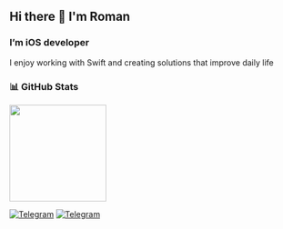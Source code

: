 ## Hi there 👋 I'm Roman

### I’m iOS developer

I enjoy working with Swift and creating solutions that improve daily life

### 📊 GitHub Stats

<p align="left">
<!--
  <img src="https://github-readme-stats.vercel.app/api?username=volk-r&show_icons=true&theme=radical&include_all_commits=true&count_private=true&hide_rank=true" height="170" />
-->
  <img src="https://github-readme-stats.vercel.app/api/top-langs/?username=volk-r&layout=compact" height="170"/>
</p>

[![Telegram](https://img.shields.io/badge/Gmail-D14836?logo=gmail&logoColor=white)](mailto:rromanov.vk@gmail.com)
[![Telegram](https://img.shields.io/badge/Telegram-blue?logo=telegram&logoColor=white)](https://t.me/volk_r)

<!--
**volk-r/volk-r** is a ✨ _special_ ✨ repository because its `README.md` (this file) appears on your GitHub profile.

https://www.youtube.com/watch?v=1yELlB39TvY

Here are some ideas to get you started:

- 🔭 I’m currently working on ...
- 🌱 I’m currently learning ...
- 👯 I’m looking to collaborate on ...
- 🤔 I’m looking for help with ...
- 💬 Ask me about ...
- 📫 How to reach me: ...
- 😄 Pronouns: ...
- ⚡ Fun fact: ...
-->
